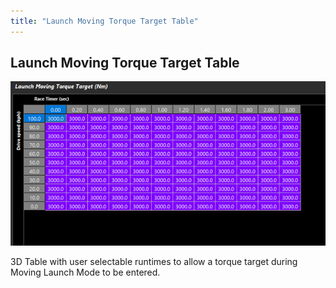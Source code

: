 ```yaml
---
title: "Launch Moving Torque Target Table"
---
```


## Launch Moving Torque Target Table


![Image](</img/NewItem718.png>)


&#51;D Table with user selectable runtimes to allow a torque target during Moving Launch Mode to be entered.